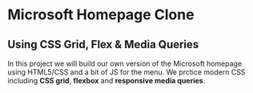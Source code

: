 # Microsoft Homepage Clone
## Using CSS Grid, Flex & Media Queries
In this project we will build our own version of the Microsoft homepage using HTML5/CSS and a bit of JS for the menu. We prctice modern CSS including **CSS grid**, **flexbox** and **responsive media queries**.